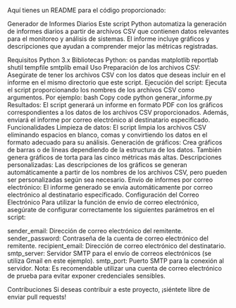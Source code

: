 
Aquí tienes un README para el código proporcionado:

Generador de Informes Diarios
Este script Python automatiza la generación de informes diarios a partir de archivos CSV que contienen datos relevantes para el monitoreo y análisis de sistemas. El informe incluye gráficos y descripciones que ayudan a comprender mejor las métricas registradas.

Requisitos
Python 3.x
Bibliotecas Python:
os
pandas
matplotlib
reportlab
shutil
tempfile
smtplib
email
Uso
Preparación de los archivos CSV: Asegúrate de tener los archivos CSV con los datos que deseas incluir en el informe en el mismo directorio que este script.
Ejecución del script: Ejecuta el script proporcionando los nombres de los archivos CSV como argumentos. Por ejemplo:
bash
Copy code
python generar_informe.py
Resultados: El script generará un informe en formato PDF con los gráficos correspondientes a los datos de los archivos CSV proporcionados. Además, enviará el informe por correo electrónico al destinatario especificado.
Funcionalidades
Limpieza de datos: El script limpia los archivos CSV eliminando espacios en blanco, comas y convirtiendo los datos en el formato adecuado para su análisis.
Generación de gráficos: Crea gráficos de barras o de líneas dependiendo de la estructura de los datos. También genera gráficos de torta para las cinco métricas más altas.
Descripciones personalizadas: Las descripciones de los gráficos se generan automáticamente a partir de los nombres de los archivos CSV, pero pueden ser personalizadas según sea necesario.
Envío de informes por correo electrónico: El informe generado se envía automáticamente por correo electrónico al destinatario especificado.
Configuración del Correo Electrónico
Para utilizar la función de envío de correo electrónico, asegúrate de configurar correctamente los siguientes parámetros en el script:

sender_email: Dirección de correo electrónico del remitente.
sender_password: Contraseña de la cuenta de correo electrónico del remitente.
recipient_email: Dirección de correo electrónico del destinatario.
smtp_server: Servidor SMTP para el envío de correos electrónicos (se utiliza Gmail en este ejemplo).
smtp_port: Puerto SMTP para la conexión al servidor.
Nota: Es recomendable utilizar una cuenta de correo electrónico de prueba para evitar exponer credenciales sensibles.

Contribuciones
Si deseas contribuir a este proyecto, ¡siéntete libre de enviar pull requests!